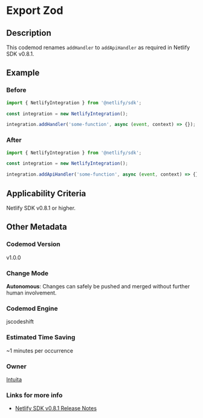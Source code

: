 # Export Zod

## Description

This codemod renames `addHandler` to `addApiHandler` as required in Netlify SDK v0.8.1.

## Example

### Before

```jsx
import { NetlifyIntegration } from '@netlify/sdk';

const integration = new NetlifyIntegration();

integration.addHandler('some-function', async (event, context) => {});
```

### After

```jsx
import { NetlifyIntegration } from '@netlify/sdk';

const integration = new NetlifyIntegration();

integration.addApiHandler('some-function', async (event, context) => {});
```

## Applicability Criteria

Netlify SDK v0.8.1 or higher.

## Other Metadata

### Codemod Version

v1.0.0

### Change Mode

**Autonomous**: Changes can safely be pushed and merged without further human involvement.

### **Codemod Engine**

jscodeshift

### Estimated Time Saving

~1 minutes per occurrence

### Owner

[Intuita](https://github.com/intuita-inc)

### Links for more info

- [Netlify SDK v0.8.1 Release Notes](https://sdk.netlify.com/release-notes/#081)
